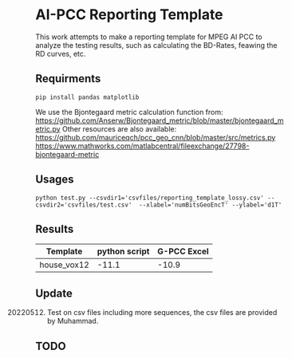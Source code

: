# AI-PCC Reporting Template

This work attempts to make a reporting template for MPEG AI PCC to analyze the testing results, such as calculating the BD-Rates, feawing the RD curves, etc.

## Requirments

```shell
pip install pandas matplotlib
```

We use the Bjontegaard metric calculation function from:
https://github.com/Anserw/Bjontegaard_metric/blob/master/bjontegaard_metric.py
Other resources are also available:
https://github.com/mauriceqch/pcc_geo_cnn/blob/master/src/metrics.py
https://www.mathworks.com/matlabcentral/fileexchange/27798-bjontegaard-metric


## Usages

```shell
python test.py --csvdir1='csvfiles/reporting_template_lossy.csv' --csvdir2='csvfiles/test.csv'  --xlabel='numBitsGeoEncT' --ylabel='d1T'
```

## Results

|Template    |python script  |G-PCC Excel  |
|------------|---------------|-------------|
|house_vox12 |-11.1          |-10.9        |


## Update
20220512. Test on csv files including more sequences, the csv files are provided by Muhammad.


## TODO

